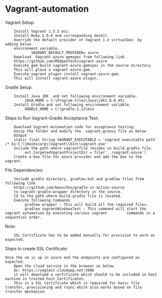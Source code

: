 Vagrant-automation
==================
Vagrant Setup:

        Install Vagrant 1.5.3 msi. 
        Install Ruby 2.0.0 and corresponding devkit.
        Override the default provider of Vagrant i.e virtualbox  by  adding below 
        environment variable.
                VAGRANT_DEFAULT_PROVIDER= azure 
        Download  Vagrant-azure gemspec from following link
        https://github.com/MSOpenTech/vagrant-azure
        Execute gem build vagrant-azure.gemspec in the source directory.
        This will place a vagrant-azure.gem.
        Execute vagrant plugin install vagrant-azure.gem. 
        This will install vagrant-azure plugin.
        
Gradle Setup:

        Install Java JDK  and set following environment variable.
             JAVA_HOME = C:\Program Files\Java\jdk1.6.0_45\
        Install Gradle and set following environment variable.
             GRADLE_HOME = C:\gradle-1.12\bin

Steps to Run Vagrant-Gradle Acceptance Test:

        Download Vagrant-Automation code for acceptance testing.
        Unzip the folder and modify the  vagrant.groovy file as below
        @Input
        static final String VAGRANT_EXECUTABLE = 'vagrant executable path' /* Ex:C:\\Hashicorp\\Vagrant\\bin\\vagrant.exe'
        Include the path where vagrantfile resides in build.gradle file.
             ext.targetedVagrantProjectDir = file('../vagrant-azure')
        Create a box file for azure provider and add the box to the vagrant.

             
File Dependencies:

        Include gradle directory, gradlew.bat and gradlew files from following link
        https://github.com/bmuschko/gradle-in-action-source
        to vagrant-gradle-wrapper directory in the source.
        Cd to the path where build.gradle file is located.
        Execute following Commands    
             gradlew wrapper : This will build all the required files.
             gradlew vagrantWindowsTest : This command will start the vagrant automation by executing various vagrant         commands in a sequential order.

        
Note:

        SSL Certificate has to be added manually for provision to work as expected.   
        
Steps  to create SSL Certificate:

	Once the vm is up in azure and the endpoints are configured as expected. 
        Open the cloud service in the browser as below
        Ex: https://vagtest.cloudapp.net:5986 
        it will download a certificate which should to be included in host machine in trusted host Certificates. 
        This is a SSL Certificate which is required for basic file transfer, provisioning and rsync which also works based on file transfer mechanism.







